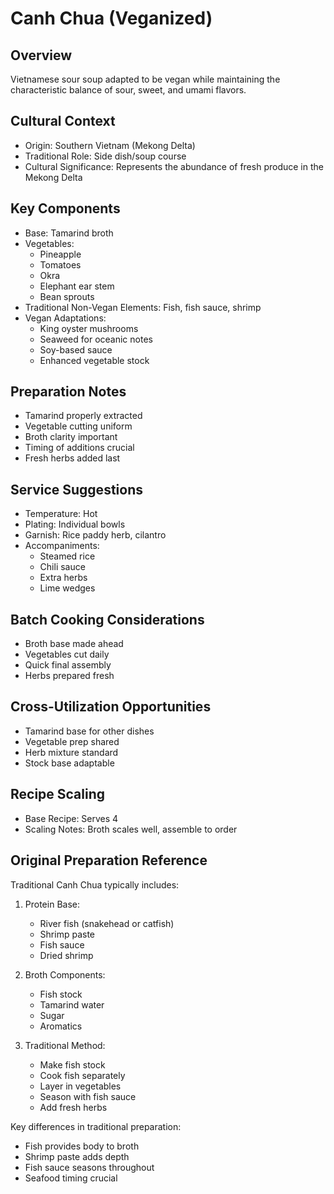 # Canh Chua (Veganized)

## Overview
Vietnamese sour soup adapted to be vegan while maintaining the characteristic balance of sour, sweet, and umami flavors.

## Cultural Context
- Origin: Southern Vietnam (Mekong Delta)
- Traditional Role: Side dish/soup course
- Cultural Significance: Represents the abundance of fresh produce in the Mekong Delta

## Key Components
- Base: Tamarind broth
- Vegetables:
  - Pineapple
  - Tomatoes
  - Okra
  - Elephant ear stem
  - Bean sprouts
- Traditional Non-Vegan Elements: Fish, fish sauce, shrimp
- Vegan Adaptations:
  - King oyster mushrooms
  - Seaweed for oceanic notes
  - Soy-based sauce
  - Enhanced vegetable stock

## Preparation Notes
- Tamarind properly extracted
- Vegetable cutting uniform
- Broth clarity important
- Timing of additions crucial
- Fresh herbs added last

## Service Suggestions
- Temperature: Hot
- Plating: Individual bowls
- Garnish: Rice paddy herb, cilantro
- Accompaniments:
  - Steamed rice
  - Chili sauce
  - Extra herbs
  - Lime wedges

## Batch Cooking Considerations
- Broth base made ahead
- Vegetables cut daily
- Quick final assembly
- Herbs prepared fresh

## Cross-Utilization Opportunities
- Tamarind base for other dishes
- Vegetable prep shared
- Herb mixture standard
- Stock base adaptable

## Recipe Scaling
- Base Recipe: Serves 4
- Scaling Notes: Broth scales well, assemble to order

## Original Preparation Reference
Traditional Canh Chua typically includes:
1. Protein Base:
   - River fish (snakehead or catfish)
   - Shrimp paste
   - Fish sauce
   - Dried shrimp

2. Broth Components:
   - Fish stock
   - Tamarind water
   - Sugar
   - Aromatics

3. Traditional Method:
   - Make fish stock
   - Cook fish separately
   - Layer in vegetables
   - Season with fish sauce
   - Add fresh herbs

Key differences in traditional preparation:
- Fish provides body to broth
- Shrimp paste adds depth
- Fish sauce seasons throughout
- Seafood timing crucial 